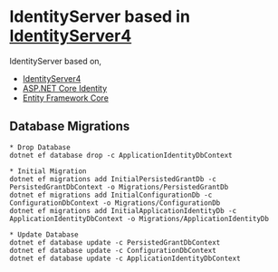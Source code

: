 # IdentityServer based in [IdentityServer4](http://docs.identityserver.io/en/release/) 

IdentityServer based on,
* [IdentityServer4](http://docs.identityserver.io/en/release/)
* [ASP.NET Core Identity](https://docs.microsoft.com/en-us/aspnet/core/security/authentication/identity) 
* [Entity Framework Core](https://docs.microsoft.com/en-us/ef/core/)

## Database Migrations
```
* Drop Database
dotnet ef database drop -c ApplicationIdentityDbContext

* Initial Migration
dotnet ef migrations add InitialPersistedGrantDb -c PersistedGrantDbContext -o Migrations/PersistedGrantDb
dotnet ef migrations add InitialConfigurationDb -c ConfigurationDbContext -o Migrations/ConfigurationDb
dotnet ef migrations add InitialApplicationIdentityDb -c ApplicationIdentityDbContext -o Migrations/ApplicationIdentityDb

* Update Database
dotnet ef database update -c PersistedGrantDbContext
dotnet ef database update -c ConfigurationDbContext
dotnet ef database update -c ApplicationIdentityDbContext

```